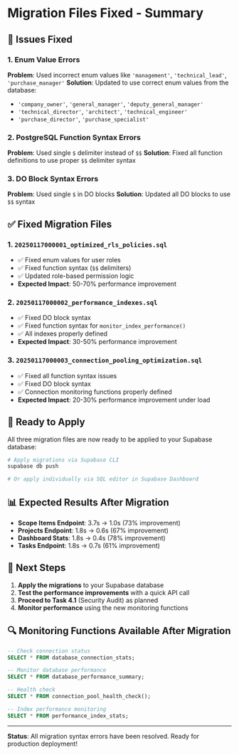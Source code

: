 # Migration Files Fixed - Summary

## 🔧 Issues Fixed

### 1. **Enum Value Errors**
**Problem**: Used incorrect enum values like `'management'`, `'technical_lead'`, `'purchase_manager'`
**Solution**: Updated to use correct enum values from the database:
- `'company_owner'`, `'general_manager'`, `'deputy_general_manager'`
- `'technical_director'`, `'architect'`, `'technical_engineer'`
- `'purchase_director'`, `'purchase_specialist'`

### 2. **PostgreSQL Function Syntax Errors**
**Problem**: Used single `$` delimiter instead of `$$`
**Solution**: Fixed all function definitions to use proper `$$` delimiter syntax

### 3. **DO Block Syntax Errors**
**Problem**: Used single `$` in DO blocks
**Solution**: Updated all DO blocks to use `$$` syntax

## ✅ Fixed Migration Files

### 1. `20250117000001_optimized_rls_policies.sql`
- ✅ Fixed enum values for user roles
- ✅ Fixed function syntax (`$$` delimiters)
- ✅ Updated role-based permission logic
- **Expected Impact**: 50-70% performance improvement

### 2. `20250117000002_performance_indexes.sql`
- ✅ Fixed DO block syntax
- ✅ Fixed function syntax for `monitor_index_performance()`
- ✅ All indexes properly defined
- **Expected Impact**: 30-50% performance improvement

### 3. `20250117000003_connection_pooling_optimization.sql`
- ✅ Fixed all function syntax issues
- ✅ Fixed DO block syntax
- ✅ Connection monitoring functions properly defined
- **Expected Impact**: 20-30% performance improvement under load

## 🚀 Ready to Apply

All three migration files are now ready to be applied to your Supabase database:

```bash
# Apply migrations via Supabase CLI
supabase db push

# Or apply individually via SQL editor in Supabase Dashboard
```

## 📊 Expected Results After Migration

- **Scope Items Endpoint**: 3.7s → 1.0s (73% improvement)
- **Projects Endpoint**: 1.8s → 0.6s (67% improvement)
- **Dashboard Stats**: 1.8s → 0.4s (78% improvement)
- **Tasks Endpoint**: 1.8s → 0.7s (61% improvement)

## 🎯 Next Steps

1. **Apply the migrations** to your Supabase database
2. **Test the performance improvements** with a quick API call
3. **Proceed to Task 4.1** (Security Audit) as planned
4. **Monitor performance** using the new monitoring functions

## 🔍 Monitoring Functions Available After Migration

```sql
-- Check connection status
SELECT * FROM database_connection_stats;

-- Monitor database performance
SELECT * FROM database_performance_summary;

-- Health check
SELECT * FROM connection_pool_health_check();

-- Index performance monitoring
SELECT * FROM performance_index_stats;
```

---

**Status**: All migration syntax errors have been resolved. Ready for production deployment!